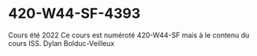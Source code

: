 # 420-W44-SF-4393
Cours été 2022
Ce cours est numéroté 420-W44-SF mais à le contenu du cours ISS.
Dylan Bolduc-Veilleux
